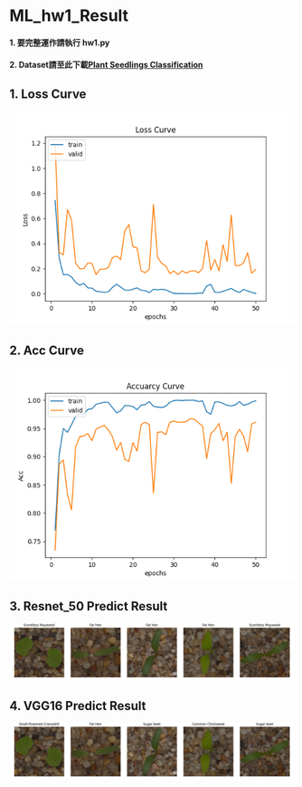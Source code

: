 # ML_hw1_Result
#### 1. 要完整運作請執行 __hw1.py__
#### 2. Dataset請至此下載[Plant Seedlings Classification](https://www.kaggle.com/c/plant-seedlings-classification/data)
## 1. Loss Curve
![loss](PIC/loss_curve.png)

## 2. Acc Curve
![loss](PIC/acc_curve.png)

## 3. Resnet_50 Predict Result
![loss](PIC/test_result.png)

## 4. VGG16 Predict Result
![loss](PIC/test_result2.png)
